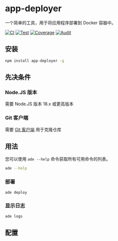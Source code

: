 # app-deployer
一个简单的工具，用于将应用程序部署到 Docker 容器中。

[![CI](https://github.com/sumor-cloud/app-deployer/actions/workflows/ci.yml/badge.svg)](https://github.com/sumor-cloud/app-deployer/actions/workflows/ci.yml)
[![Test](https://github.com/sumor-cloud/app-deployer/actions/workflows/ut.yml/badge.svg)](https://github.com/sumor-cloud/app-deployer/actions/workflows/ut.yml)
[![Coverage](https://github.com/sumor-cloud/app-deployer/actions/workflows/coverage.yml/badge.svg)](https://github.com/sumor-cloud/app-deployer/actions/workflows/coverage.yml)
[![Audit](https://github.com/sumor-cloud/app-deployer/actions/workflows/audit.yml/badge.svg)](https://github.com/sumor-cloud/app-deployer/actions/workflows/audit.yml)

## 安装
```bash
npm install app-deployer -g
```

## 先决条件

### Node.JS 版本
需要 Node.JS 版本 18.x 或更高版本

### Git 客户端
需要 [Git 客户端](https://git-scm.com/) 用于克隆仓库

## 用法

您可以使用 `ade --help` 命令获取所有可用命令的列表。
```bash
ade --help
```

### 部署

```bash
ade deploy
```

### 显示日志

```bash
ade logs
```

## 配置